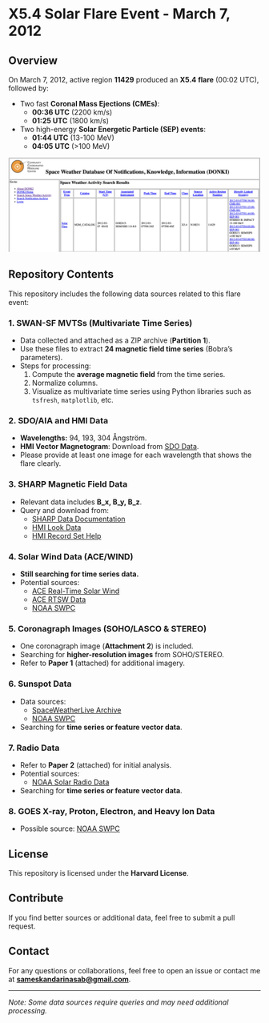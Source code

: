 # X5.4 Solar Flare Event - March 7, 2012

## Overview
On March 7, 2012, active region **11429** produced an **X5.4 flare** (00:02 UTC), followed by:
- Two fast **Coronal Mass Ejections (CMEs)**:
  - **00:36 UTC** (2200 km/s)
  - **01:25 UTC** (1800 km/s)
- Two high-energy **Solar Energetic Particle (SEP) events**:
  - **01:44 UTC** (13-100 MeV)
  - **04:05 UTC** (>100 MeV)

![Flare Image](https://github.com/samresume/SpaceWeather_Multimodality/blob/main/DONKI.png)

## Repository Contents
This repository includes the following data sources related to this flare event:

### 1. **SWAN-SF MVTSs (Multivariate Time Series)**
- Data collected and attached as a ZIP archive (**Partition 1**).
- Use these files to extract **24 magnetic field time series** (Bobra’s parameters).
- Steps for processing:
  1. Compute the **average magnetic field** from the time series.
  2. Normalize columns.
  3. Visualize as multivariate time series using Python libraries such as `tsfresh`, `matplotlib`, etc.

### 2. **SDO/AIA and HMI Data**
- **Wavelengths:** 94, 193, 304 Ångström.
- **HMI Vector Magnetogram**: Download from [SDO Data](https://sdo.gsfc.nasa.gov/data/).
- Please provide at least one image for each wavelength that shows the flare clearly.

### 3. **SHARP Magnetic Field Data**
- Relevant data includes **B_x, B_y, B_z**.
- Query and download from:
  - [SHARP Data Documentation](http://jsoc.stanford.edu/doc/data/hmi/sharp/sharp.htm)
  - [HMI Look Data](http://jsoc.stanford.edu/ajax/lookdata.html)
  - [HMI Record Set Help](http://jsoc.stanford.edu/ajax/RecordSetHelp.html)

### 4. **Solar Wind Data (ACE/WIND)**
- **Still searching for time series data.**
- Potential sources:
  - [ACE Real-Time Solar Wind](https://www.swpc.noaa.gov/products/ace-real-time-solar-wind)
  - [ACE RTSW Data](https://izw1.caltech.edu/ACE/ASC/rtsw.html)
  - [NOAA SWPC](https://www.swpc.noaa.gov/)

### 5. **Coronagraph Images (SOHO/LASCO & STEREO)**
- One coronagraph image (**Attachment 2**) is included.
- Searching for **higher-resolution images** from SOHO/STEREO.
- Refer to **Paper 1** (attached) for additional imagery.

### 6. **Sunspot Data**
- Data sources:
  - [SpaceWeatherLive Archive](https://www.spaceweatherlive.com/en/archive/2012/03/07/dayobs.html)
  - [NOAA SWPC](https://www.swpc.noaa.gov/)
- Searching for **time series or feature vector data**.

### 7. **Radio Data**
- Refer to **Paper 2** (attached) for initial analysis.
- Potential sources:
  - [NOAA Solar Radio Data](https://www.ncei.noaa.gov/products/space-weather/legacy-data/solar-radio-datasets)
- Searching for **time series or feature vector data**.

### 8. **GOES X-ray, Proton, Electron, and Heavy Ion Data**
- Possible source: [NOAA SWPC](https://www.swpc.noaa.gov/)

## License
This repository is licensed under the **Harvard License**.

## Contribute
If you find better sources or additional data, feel free to submit a pull request.

## Contact
For any questions or collaborations, feel free to open an issue or contact me at **sameskandarinasab@gmail.com**.

---
*Note: Some data sources require queries and may need additional processing.*
